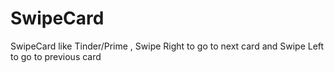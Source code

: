 # SwipeCard
SwipeCard like Tinder/Prime , Swipe Right to go to next card and Swipe Left to go to previous card
